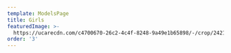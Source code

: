 ```yaml
---
template: ModelsPage
title: Girls
featuredImage: >-
  https://ucarecdn.com/c4700670-26c2-4c4f-8248-9a49e1b65898/-/crop/2421x1286/0,0/-/preview/
order: '3'
---
```


